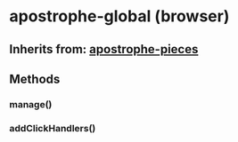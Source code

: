 # apostrophe-global (browser)
## Inherits from: [apostrophe-pieces](../apostrophe-pieces/browser-apostrophe-pieces.md)

## Methods
### manage()

### addClickHandlers()

